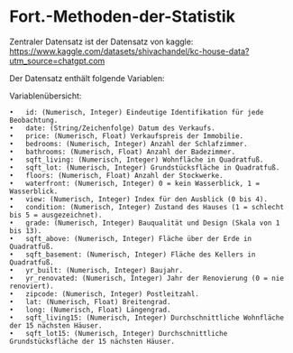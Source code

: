 # Fort.-Methoden-der-Statistik

Zentraler Datensatz ist der Datensatz von kaggle: 
https://www.kaggle.com/datasets/shivachandel/kc-house-data?utm_source=chatgpt.com

Der Datensatz enthält folgende Variablen:

Variablenübersicht:

	•	id: (Numerisch, Integer) Eindeutige Identifikation für jede Beobachtung.
	•	date: (String/Zeichenfolge) Datum des Verkaufs.
	•	price: (Numerisch, Float) Verkaufspreis der Immobilie.
	•	bedrooms: (Numerisch, Integer) Anzahl der Schlafzimmer.
	•	bathrooms: (Numerisch, Float) Anzahl der Badezimmer.
	•	sqft_living: (Numerisch, Integer) Wohnfläche in Quadratfuß.
	•	sqft_lot: (Numerisch, Integer) Grundstücksfläche in Quadratfuß.
	•	floors: (Numerisch, Float) Anzahl der Stockwerke.
	•	waterfront: (Numerisch, Integer) 0 = kein Wasserblick, 1 = Wasserblick.
	•	view: (Numerisch, Integer) Index für den Ausblick (0 bis 4).
	•	condition: (Numerisch, Integer) Zustand des Hauses (1 = schlecht bis 5 = ausgezeichnet).
	•	grade: (Numerisch, Integer) Bauqualität und Design (Skala von 1 bis 13).
	•	sqft_above: (Numerisch, Integer) Fläche über der Erde in Quadratfuß.
	•	sqft_basement: (Numerisch, Integer) Fläche des Kellers in Quadratfuß.
	•	yr_built: (Numerisch, Integer) Baujahr.
	•	yr_renovated: (Numerisch, Integer) Jahr der Renovierung (0 = nie renoviert).
	•	zipcode: (Numerisch, Integer) Postleitzahl.
	•	lat: (Numerisch, Float) Breitengrad.
	•	long: (Numerisch, Float) Längengrad.
	•	sqft_living15: (Numerisch, Integer) Durchschnittliche Wohnfläche der 15 nächsten Häuser.
	•	sqft_lot15: (Numerisch, Integer) Durchschnittliche Grundstücksfläche der 15 nächsten Häuser.


